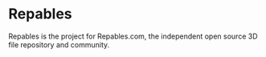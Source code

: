 # Repables
Repables is the project for Repables.com, the independent open source 3D file repository and community.
